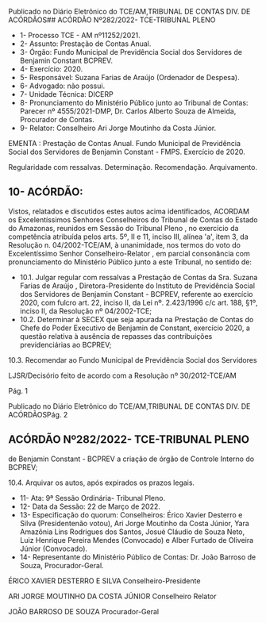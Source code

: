Publicado  no  Diário  Eletrônico do TCE/AM,TRIBUNAL DE CONTAS DIV. DE ACÓRDÃOS## ACÓRDÃO Nº282/2022- TCE-TRIBUNAL PLENO

- 1- Processo TCE - AM nº11252/2021.
- 2- Assunto: Prestação de Contas Anual.
- 3- Órgão: Fundo Municipal de Previdência Social dos Servidores de Benjamin Constant BCPREV.
- 4- Exercício: 2020.
- 5- Responsável: Suzana Farias de Araújo (Ordenador de Despesa).
- 6- Advogado: não possui.
- 7- Unidade Técnica: DICERP
- 8- Pronunciamento  do  Ministério  Público  junto  ao  Tribunal  de  Contas: Parecer  nº 4555/2021-DMP, Dr. Carlos Alberto Souza de Almeida, Procurador de Contas.
- 9- Relator: Conselheiro Ari Jorge Moutinho da Costa Júnior.

EMENTA : Prestação de Contas Anual. Fundo Municipal  de  Previdência  Social  dos  Servidores  de Benjamin Constant - FMPS. Exercício de 2020.

Regularidade com ressalvas. Determinação. Recomendação. Arquivamento.

## 10-  ACÓRDÃO:

Vistos, relatados e discutidos estes autos acima identificados, ACORDAM os Excelentíssimos Senhores Conselheiros do Tribunal de Contas do Estado do Amazonas, reunidos em Sessão do Tribunal Pleno , no exercício da competência atribuída pelos arts. 5º, II e 11, inciso III, alínea 'a', item 3, da Resolução n. 04/2002-TCE/AM, à unanimidade, nos termos do voto do Excelentíssimo Senhor Conselheiro-Relator , em  parcial consonância com pronunciamento do Ministério Público junto a este Tribunal, no sentido de:

- 10.1. Julgar regular com ressalvas a  Prestação  de  Contas  da Sra.  Suzana Farias de Araújo ,  Diretora-Presidente do Instituto de Previdência Social dos Servidores de Benjamin Constant - BCPREV, referente ao exercício 2020, com fulcro art. 22, inciso II, da Lei nº.  2.423/1996 c/c art. 188, §1º, inciso II, da Resolução nº 04/2002-TCE;
- 10.2. Determinar à  SECEX que  seja  apurada  na  Prestação  de  Contas  do Chefe  do  Poder  Executivo  de  Benjamin  de  Constant,  exercício  2020,  a questão relativa à ausência de repasses das contribuições previdenciárias ao BCPREV;

10.3. Recomendar ao  Fundo  Municipal  de  Previdência  Social  dos  Servidores

LJSR/Decisório feito de acordo com a Resolução nº 30/2012-TCE/AM

Pág. 1

Publicado  no  Diário  Eletrônico do TCE/AM,TRIBUNAL DE CONTAS DIV. DE ACÓRDÃOSPág. 2

## ACÓRDÃO Nº282/2022- TCE-TRIBUNAL PLENO

de Benjamin Constant - BCPREV a criação de órgão de Controle Interno do BCPREV;

10.4. Arquivar os autos, após expirados os prazos legais.

- 11-  Ata: 9ª Sessão Ordinária- Tribunal Pleno.
- 12-  Data da Sessão: 22 de Março de 2022.
- 13-  Especificação do quorum: Conselheiros: Érico Xavier Desterro e Silva (Presidentenão votou), Ari Jorge Moutinho da Costa Júnior, Yara Amazônia Lins Rodrigues dos Santos, Josué Cláudio de Souza Neto, Luiz Henrique Pereira Mendes (Convocado) e Alber Furtado de Oliveira Júnior (Convocado).
- 14-  Representante  do  Ministério  Público  de  Contas: Dr.  João  Barroso  de  Souza, Procurador-Geral.

ÉRICO XAVIER DESTERRO E SILVA Conselheiro-Presidente

ARI JORGE MOUTINHO DA COSTA JÚNIOR Conselheiro Relator

JOÃO BARROSO DE SOUZA Procurador-Geral